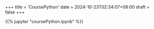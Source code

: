 +++
title = 'CoursePython'
date = 2024-10-23T02:34:07+08:00
draft = false
+++

{{% jupyter "coursePython.ipynb" %}}
